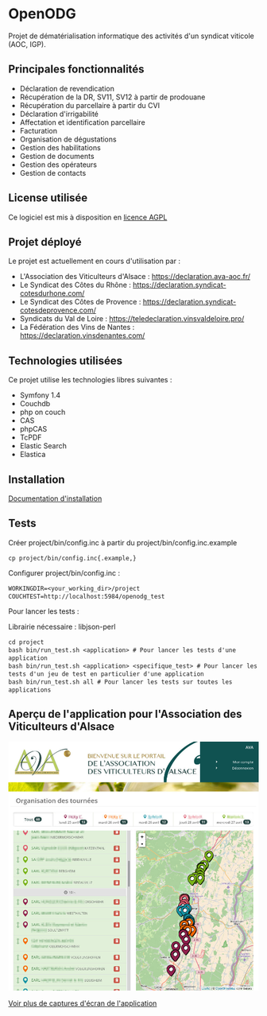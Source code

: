 OpenODG
===

Projet de dématérialisation informatique des activités d'un syndicat viticole (AOC, IGP).

Principales fonctionnalités
---------------

- Déclaration de revendication
- Récupération de la DR, SV11, SV12 à partir de prodouane
- Récupération du parcellaire à partir du CVI
- Déclaration d'irrigabilité
- Affectation et identification parcellaire
- Facturation
- Organisation de dégustations
- Gestion des habilitations
- Gestion de documents
- Gestion des opérateurs
- Gestion de contacts

License utilisée
----------------

Ce logiciel est mis à disposition en [licence AGPL](LICENSE)

Projet déployé
---------------

Le projet est actuellement en cours d'utilisation par  : 

* L'Association des Viticulteurs d'Alsace : https://declaration.ava-aoc.fr/
* Le Syndicat des Côtes du Rhône : https://declaration.syndicat-cotesdurhone.com/
* Le Syndicat des Côtes de Provence : https://declaration.syndicat-cotesdeprovence.com/
* Syndicats du Val de Loire : https://teledeclaration.vinsvaldeloire.pro/
* La Fédération des Vins de Nantes : https://declaration.vinsdenantes.com/

Technologies utilisées
----------------------

Ce projet utilise les technologies libres suivantes :

* Symfony 1.4
* Couchdb
* php on couch
* CAS
* phpCAS
* TcPDF
* Elastic Search
* Elastica

Installation
------------

[Documentation d'installation](https://github.com/24eme/ava/blob/master/doc/Installation.md "Documentation d'installation")

Tests
----

Créer project/bin/config.inc à partir du project/bin/config.inc.example

```
cp project/bin/config.inc{.example,}
```

Configurer project/bin/config.inc :

```
WORKINGDIR=<your_working_dir>/project
COUCHTEST=http://localhost:5984/openodg_test
```

Pour lancer les tests :

Librairie nécessaire : libjson-perl

```
cd project
bash bin/run_test.sh <application> # Pour lancer les tests d'une application
bash bin/run_test.sh <application> <specifique_test> # Pour lancer les tests d'un jeu de test en particulier d'une application
bash bin/run_test.sh all # Pour lancer les tests sur toutes les applications
```

Aperçu de l'application pour l'Association des Viticulteurs d'Alsace
-----------------------

![Organisation d'une tournée](doc/captures/organisation-tournee.jpg)

[Voir plus de captures d'écran de l'application](doc/captures/README.md)
